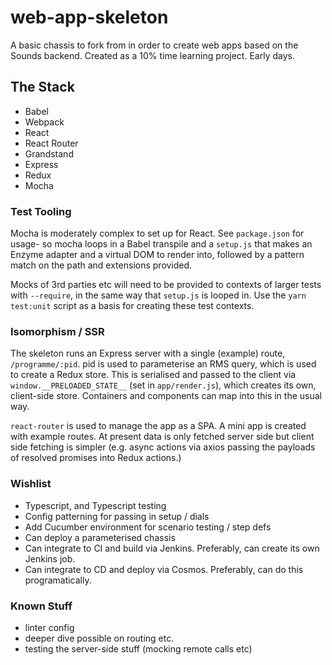 # web-app-skeleton

A basic chassis to fork from in order to create web apps based on the Sounds backend. Created as a 10% time learning project. Early days.

## The Stack
- Babel
- Webpack
- React
- React Router
- Grandstand
- Express
- Redux
- Mocha

### Test Tooling

Mocha is moderately complex to set up for React. See `package.json` for usage- so mocha loops in a Babel transpile and a `setup.js` that makes an Enzyme adapter and a virtual DOM to render into, followed by a pattern match on the path and extensions provided. 

Mocks of 3rd parties etc will need to be provided to contexts of larger tests with `--require`, in the same way that `setup.js` is looped in. Use the `yarn test:unit` script as a basis for creating these test contexts.

### Isomorphism / SSR

The skeleton runs an Express server with a single (example) route, `/programme/:pid`. pid is used to parameterise an RMS query, which is used to create a Redux store. This is serialised and passed to the client via `window.__PRELOADED_STATE__` (set in `app/render.js`), which creates its own, client-side store. Containers and components can map into this in the usual way. 

`react-router` is used to manage the app as a SPA. A mini app is created with example routes. At present data is only fetched server side but client side fetching is simpler (e.g. async actions via axios passing the payloads of resolved promises into Redux actions.)

### Wishlist

- Typescript, and Typescript testing
- Config patterning for passing in setup / dials
- Add Cucumber environment for scenario testing / step defs
- Can deploy a parameterised chassis
- Can integrate to CI and build via Jenkins. Preferably, can create its own Jenkins job.
- Can integrate to CD and deploy via Cosmos. Preferably, can do this programatically.

### Known Stuff

- linter config
- deeper dive possible on routing etc.
- testing the server-side stuff (mocking remote calls etc)